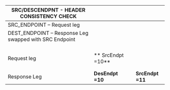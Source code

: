 | **SRC/DESCENDPNT - HEADER CONSISTENCY CHECK** |                    |      |                  |
| ---------------------------------------- | ------------------ | ---- | ---------------- |
| SRC_ENDPOINT – Request  leg              |                    |      |                  |
| DEST_ENDPOINT – Response Leg  swapped with SRC Endpoint |                    |      |                  |
|                                          |                    |      |                  |
|                                          |                    |      |                  |
|                                          |                    |      |                  |
|                                          |                    |      |                  |
| Request leg                              | **  SrcEndpt =10** |      |                  |
|                                          |                    |      |                  |
|                                          |                    |      |                  |
| Response Leg                             | **DesEndpt =10**   |      | **SrcEndpt =11** |